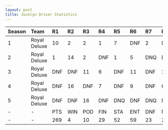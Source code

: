 ```yaml
---
layout: post 
title: Jocelyn Driver Statistics
--- 
```


| Season   | Team         | R1   | R2   | R3   | R4   | R5   | R6   | R7   | R8   | R9   | R10   | R11   | R12   | Pts   | Pos   |
|:---------|:-------------|:-----|:-----|:-----|:-----|:-----|:-----|:-----|:-----|:-----|:------|:------|:------|:------|:------|
| 1        | Royal Deluxe | 10   | 2    | 2    | 1    | 7    | DNF  | 2    | DNF  | 2    | 1     | 3     | 12    | 118   | 2     |
| 2        | Royal Deluxe | 1    | 14   | 2    | DNF  | 1    | 5    | DNQ  | DNF  | DNF  | 5     | DNF   | 5     | 107   | 2     |
| 3        | Royal Deluxe | DNF  | DNF  | 11   | 6    | DNF  | 11   | DNF  | 12   | DNQ  | DNF   | DNF   | 4     | 26    | 13    |
| 4        | Royal Deluxe | DNF  | 16   | DNF  | 7    | DNF  | 9    | DNF  | 6    | DNF  | 14    | 6     | DNF   | 18    | 13    |
| 5        | Royal Deluxe | DNF  | DNF  | 16   | DNF  | DNQ  | DNF  | DNQ  | DNF  | DNQ  | DNQ   | DNQ   | -     | 0     | 33    |
| -        | -            | PTS  | WIN  | POD  | FIN  | STA  | ENT  | DNF  | NET  | DNQ  | %Fin  | PPR   | BST   | CHA   | RNK   |
| -        | -            | 269  | 4    | 10   | 29   | 52   | 59   | 23   | 27   | 7    | 55.8  | 4.56  | 1     | 0     | 7     |